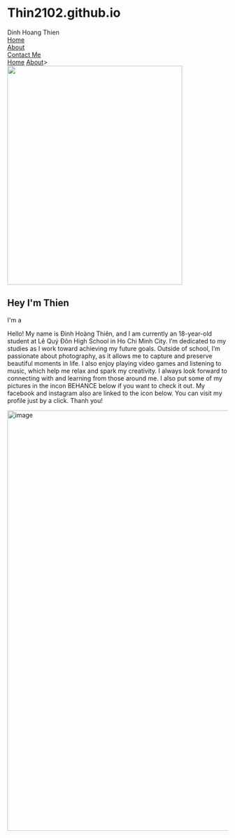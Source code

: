 # Thin2102.github.io
<!DOCTYPE html>
<html lang="en">
<head>
    <meta charset="UTF-8">
    <meta name="viewport" content="width=device-width, initial-scale=1.0">
    <link rel="stylesheet" href="https://cdnjs.cloudflare.com/ajax/libs/font-awesome/6.7.1/css/all.min.css">
    <title>DINH HOANG THIEN Portfolio</title>
    <link rel="stylesheet" href="12A2-28-Dinh-Hoang-Thien.css.css">
    <link rel="stylesheet" href="https://unpkg.com/aos@next/dist/aos.css" />
</head>
<body>
    <nav>
        <div class="nav-container">
            <div class="logo" data-aos="zoom-in" data-aos-duration="1000">
                <span>Dinh Hoang Thien</span>
            </div>
            <div class="links">
                <div class="link" data-aos="fade-up" data-aos-duration="1000" data-aos-delay="100"><a href="#">Home</a></div>
                <div class="link" data-aos="fade-up" data-aos-duration="1000" data-aos-delay="200"><a href="#">About</a></div>
                <div class="link contact-btn" data-aos="fade-up" data-aos-duration="1000" data-aos-delay="600"><a href="#">Contact Me</a></div>
            </div>
            <i class="fa-solid fa-bars hamburg" onclick="hamburg()"></i>
        </div>
        <div class="dropdown">
            <div class="links">
                <a href="">Home</a>
                <a href="">About</a>>
                <i class="fa-solid fa-xmark cancel" onclick="cancel()"></i>
            </div>
        </div>
    </nav>
        <section>
            <div class="main-container">
                <div class="image" data-aos="zoom-in-right" data-aos-duration="1500">
                    <img src="Thien.jpg" alt="" width="400" height="500">
                </div>
                <div class="content">
                    <h1 data-aos="fade-left" data-aos-duration="1000" data-aos-delay="800">Hey I'm <span>Thien</span></h1>
                    <div class="typewriter" data-aos="fade-right" data-aos-duration="1000" data-aos-delay="900">I'm a <span></span></div>
                    <p data-aos="flip-up" data-aos-duration="1000" data-aos-delay="1000">Hello! My name is Đinh Hoàng Thiên, and I am currently an 18-year-old student at Lê Quý Đôn High School in Ho Chi Minh City. I’m dedicated to my studies as I work toward achieving my future goals. Outside of school, I’m passionate about photography, as it allows me to capture and preserve beautiful moments in life. I also enjoy playing video games and listening to music, which help me relax and spark my creativity. I always look forward to connecting with and learning from those around me. I also put some of my pictures in the incon BEHANCE below if you want to check it out. My facebook and instagram also are linked to the icon below. You can visit my profile just by a click. Thanh you!</p>
                    <div class="social-links" data-aos="flip-down" data-aos-duration="1000" data-aos-delay="1200">  
                        <a href="https://www.facebook.com/hoang.inh.thien.692636" target="_blank"><i class="fa-brands fa-facebook"></i></a>
                        <a href="https://www.behance.net/honginhthin" target="_blank"><i class="fa-brands fa-square-behance"></i></a>
                        <a href="https://www.instagram.com/toila_thien/" target="_blank"><i class="fa-brands fa-square-instagram"></i></a>
                    </div>
                </div>
            </div>
        </section>
        <script src="https://unpkg.com/aos@next/dist/aos.js"></script>
        <script>
          AOS.init({offset:0});
        </script>
        <script>
            function hamburg(){
                const navbar = document.querySelector(".dropdown")
                navbar.style.transform = "translateY(0px)"
            }
            function cancel(){
                const navbar = document.querySelector(".dropdown")
                navbar.style.transform = "translateY(-500px)"
            }
        </script>
</body>
</html>
<img width="960" height="960" alt="image" src="https://github.com/user-attachments/assets/b7d81ed1-32b9-4395-b704-05565ceff1c6" />
